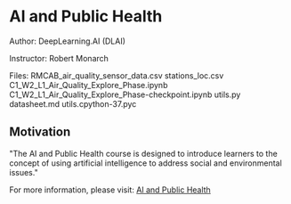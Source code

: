 # AI and Public Health

Author: DeepLearning.AI (DLAI)

Instructor: Robert Monarch

Files:
	RMCAB_air_quality_sensor_data.csv
	stations_loc.csv
 	C1_W2_L1_Air_Quality_Explore_Phase.ipynb
  C1_W2_L1_Air_Quality_Explore_Phase-checkpoint.ipynb
  utils.py
  datasheet.md
  utils.cpython-37.pyc

## Motivation

"The AI and Public Health course is designed to introduce learners to the concept of using artificial intelligence to address social and environmental issues."

For more information, please visit: [AI and Public Health](https://www.coursera.org/learn/ai-and-public-health)
